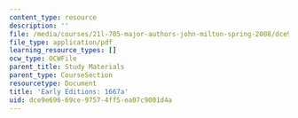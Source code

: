 ```yaml
---
content_type: resource
description: ''
file: /media/courses/21l-705-major-authors-john-milton-spring-2008/dce9e69669ce97574ff5ea07c9001d4a_MIT21L_705S08_1667a.pdf
file_type: application/pdf
learning_resource_types: []
ocw_type: OCWFile
parent_title: Study Materials
parent_type: CourseSection
resourcetype: Document
title: 'Early Editions: 1667a'
uid: dce9e696-69ce-9757-4ff5-ea07c9001d4a
---
```

